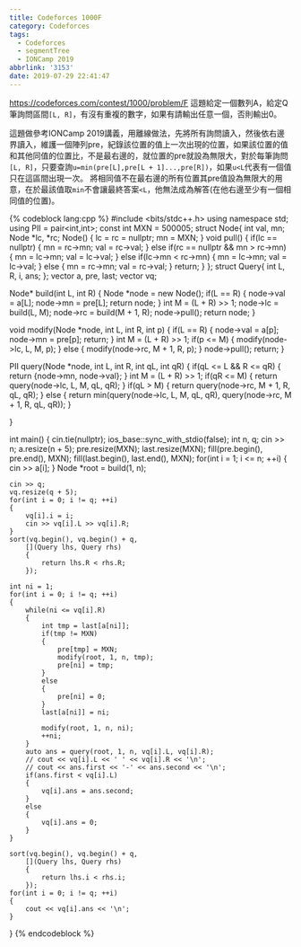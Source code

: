 ```yaml
---
title: Codeforces 1000F
category: Codeforces
tags:
  - Codeforces
  - segmentTree
  - IONCamp 2019
abbrlink: '3153'
date: 2019-07-29 22:41:47
---
```

https://codeforces.com/contest/1000/problem/F
這題給定一個數列A，給定Q筆詢問區間`[L, R]`，有沒有重複的數字，如果有請輸出任意一個，否則輸出0。

這題做參考IONCamp 2019講義，用離線做法，先將所有詢問讀入，然後依右邊界讀入，維護一個陣列pre，紀錄該位置的值上一次出現的位置，如果該位置的值和其他同值的位置比，不是最右邊的，就位置的pre就設為無限大，對於每筆詢問`[L, R]`，只要查詢`u=min(pre[L],pre[L + 1]...,pre[R])`，如果`u<L`代表有一個值只在這區間出現一次。
將相同值不在最右邊的所有位置其pre值設為無限大的用意，在於最該值取`min`不會讓最終答案`<L`，他無法成為解答(在他右邊至少有一個相同值的位置)。

{% codeblock lang:cpp %}
#include <bits/stdc++.h>
using namespace std;
using PII = pair<int,int>;
const int MXN = 500005;
struct Node{
    int val, mn;
    Node *lc, *rc;
    Node()
    {
        lc = rc = nullptr;
        mn = MXN;
    }
    void pull()
    {
        if(lc == nullptr)
        {
            mn = rc->mn;
            val = rc->val;
        }
        else if(rc == nullptr && mn > rc->mn)
        {
            mn = lc->mn;
            val = lc->val;
        }
        else if(lc->mn < rc->mn)
        {
            mn = lc->mn;
            val = lc->val;
        }
        else
        {
            mn = rc->mn;
            val = rc->val;
        }
        return;
    }
};
struct Query{
    int L, R, i, ans;
};
vector<int> a, pre, last;
vector<Query> vq;

Node* build(int L, int R)
{
    Node *node = new Node();
    if(L == R)
    { 
        node->val = a[L];
        node->mn = pre[L];
        return node;
    }
    int M = (L + R) >> 1;
    node->lc = build(L, M);
    node->rc = build(M + 1, R);
    node->pull();
    return node;
}

void modify(Node *node, int L, int R, int p)
{
    if(L == R)
    {
        node->val = a[p];
        node->mn = pre[p];
        return;
    }
    int M = (L + R) >> 1;
    if(p <= M)
    {
        modify(node->lc, L, M, p);
    }
    else
    {
        modify(node->rc, M + 1, R, p);
    }
    node->pull();
    return;
}

PII query(Node *node, int L, int R, int qL, int qR)
{
    if(qL <= L && R <= qR)
    {
        return {node->mn, node->val};
    }
    int M = (L + R) >> 1;
    if(qR <= M)
    {
        return query(node->lc, L, M, qL, qR);
    }
    if(qL > M)
    {
        return query(node->rc, M + 1, R, qL, qR);
    }
    else
    {
        return min(query(node->lc, L, M, qL, qR), query(node->rc, M + 1, R, qL, qR));
    }
    
}

int main()
{
    cin.tie(nullptr); ios_base::sync_with_stdio(false);
    int n, q;
    cin >> n;
    a.resize(n + 5);
    pre.resize(MXN);
    last.resize(MXN);
    fill(pre.begin(), pre.end(), MXN);
    fill(last.begin(), last.end(), MXN);
    for(int i = 1; i <= n; ++i)
    {
        cin >> a[i];
    }
    Node *root = build(1, n);
    
    cin >> q;
    vq.resize(q + 5);
    for(int i = 0; i != q; ++i)
    {
        vq[i].i = i;
        cin >> vq[i].L >> vq[i].R;
    }
    sort(vq.begin(), vq.begin() + q, 
        [](Query lhs, Query rhs)
        {
            return lhs.R < rhs.R;
        });
    
    int ni = 1;
    for(int i = 0; i != q; ++i)
    {
        while(ni <= vq[i].R)
        {
            int tmp = last[a[ni]];
            if(tmp != MXN)
            {
                pre[tmp] = MXN;
                modify(root, 1, n, tmp);
                pre[ni] = tmp;
            }
            else
            {
                pre[ni] = 0;
            }
            last[a[ni]] = ni;
            
            modify(root, 1, n, ni);
            ++ni;
        }
        auto ans = query(root, 1, n, vq[i].L, vq[i].R);
        // cout << vq[i].L << ' ' << vq[i].R << '\n';
        // cout << ans.first << '-' << ans.second << '\n';
        if(ans.first < vq[i].L)
        {
            vq[i].ans = ans.second;
        }
        else
        {
            vq[i].ans = 0;
        }
    }
    
    sort(vq.begin(), vq.begin() + q, 
        [](Query lhs, Query rhs)
        {
            return lhs.i < rhs.i;
        });
    for(int i = 0; i != q; ++i)
    {
        cout << vq[i].ans << '\n';
    }
}
{% endcodeblock %}